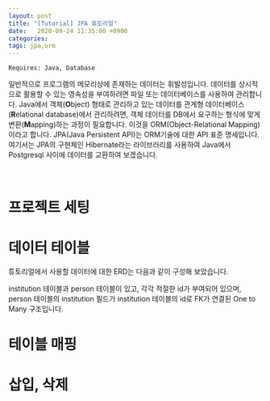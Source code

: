 ```yaml
---
layout: post
title: "[Tutorial] JPA 튜토리얼"
date:   2020-09-24 11:35:00 +0900
categories:
tags: jpa,orm
---
```


```
Requires: Java, Database
```

일반적으로 프로그램의 메모리상에 존재하는 데이터는 휘발성입니다. 데이터를 상시적으로 활용할 수 있는 영속성을 부여하려면 파일 또는 데이터베이스를 사용하여 관리합니다. Java에서 객체(**O**bject) 형태로 관리하고 있는 데이터를 관계형 데이터베이스(**R**elational database)에서 관리하려면, 객체 데이터를 DB에서 요구하는 형식에 맞게 변환(**M**apping)하는 과정이 필요합니다. 이것을 ORM(Object-Relational Mapping)이라고 합니다. JPA(Java Persistent API)는 ORM기술에 대한 API 표준 명세입니다.
<br/>
여기서는 JPA의 구현체인 Hibernate라는 라이브러리를 사용하여 Java에서 Postgresql 사이에 데이터를 교환하여 보겠습니다.
<br/><br/><br/>
# 프로젝트 세팅


# 데이터 테이블
튜토리얼에서 사용할 데이터에 대한 ERD는 다음과 같이 구성해 보았습니다.

institution 테이블과 person 테이블이 있고, 각각 적절한 id가 부여되어 있으며, person 테이블의 institution 필드가 institution 테이블의 id로 FK가 연결된 One to Many 구조입니다.


# 테이블 매핑



# 삽입, 삭제
